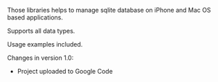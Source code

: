 Those libraries helps to manage sqlite database on iPhone and Mac OS based applications.

Supports all data types.

Usage examples included.

Changes in version 1.0:

- Project uploaded to Google Code